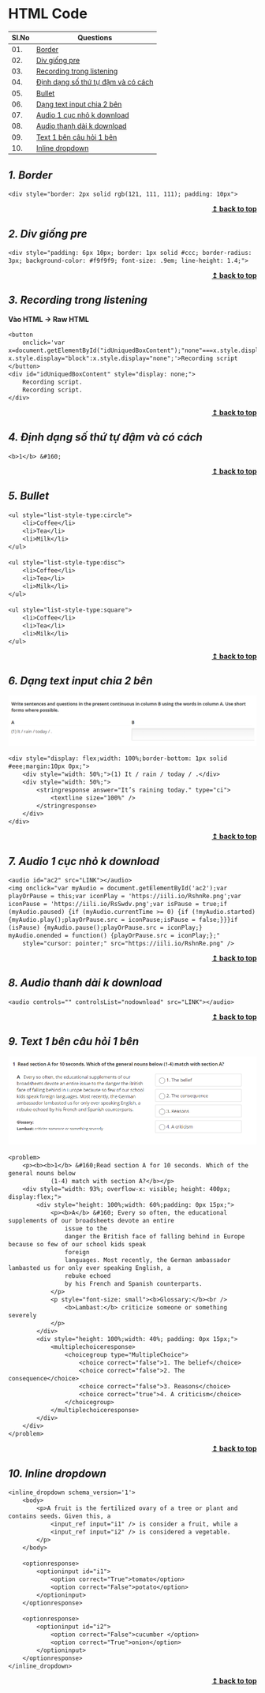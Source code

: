 # HTML Code

| Sl.No|  Questions        |
|------|------------------ |
| 01.  |[Border ](#Border )|
| 02.  |[Div giống pre ](#Div-giống-pre)|
| 03.  |[Recording trong listening ](#Recording-trong-listening)|
| 04.  |[Định dạng số thứ tự đậm và có cách ](#Định-dạng-số-thứ-tự-đậm-và-có-cách)|
| 05.  |[Bullet ](#Bullet)|
| 06.  |[Dạng text input chia 2 bên ](#Dạng-text-input-chia-2-bên)|
| 07.  |[Audio 1 cục nhỏ k download ](#Audio-1-cục-nhỏ-k-download)|
| 08.  |[Audio thanh dài k download ](#Audio-thanh-dài-k-download)|
| 09.  |[Text 1 bên câu hỏi 1 bên ](#Text-1-bên-câu-hỏi-1-bên)|
| 10.  |[Inline dropdown ](#Inline-dropdown)|

## <a id="Border"></a>***1. Border***
```
<div style="border: 2px solid rgb(121, 111, 111); padding: 10px">
```
<div align="right">
    <b><a href="#">↥ back to top</a></b>
</div>

## <a id="Div-giống-pre"></a>***2. Div giống pre***
```
<div style="padding: 6px 10px; border: 1px solid #ccc; border-radius: 3px; background-color: #f9f9f9; font-size: .9em; line-height: 1.4;">
```
<div align="right">
    <b><a href="#">↥ back to top</a></b>
</div>

## <a id="Recording-trong-listening"></a>***3. Recording trong listening***
**Vào HTML -> Raw HTML**
```
<button
    onclick='var x=document.getElementById("idUniquedBoxContent");"none"===x.style.display?x.style.display="block":x.style.display="none";'>Recording script
</button>
<div id="idUniquedBoxContent" style="display: none;">
    Recording script.
    Recording script.
</div>
```
<div align="right">
    <b><a href="#">↥ back to top</a></b>
</div>

## <a id="Định-dạng-số-thứ-tự-đậm-và-có-cách"></a>***4. Định dạng số thứ tự đậm và có cách***
```
<b>1</b> &#160;
```
<div align="right">
    <b><a href="#">↥ back to top</a></b>
</div>

## <a id="Bulleth"></a>***5. Bullet***
```
<ul style="list-style-type:circle">
    <li>Coffee</li>
    <li>Tea</li>
    <li>Milk</li>
</ul>

<ul style="list-style-type:disc">
    <li>Coffee</li>
    <li>Tea</li>
    <li>Milk</li>
</ul>

<ul style="list-style-type:square">
    <li>Coffee</li>
    <li>Tea</li>
    <li>Milk</li>
</ul>
```
<div align="right">
    <b><a href="#">↥ back to top</a></b>
</div>

## <a id="Dạng-text-input-chia-2-bên"></a>***6. Dạng text input chia 2 bên***
<p align="center">
  <img src="asset/6.png" alt="" width="auto" />
</p>

```
<div style="display: flex;width: 100%;border-bottom: 1px solid #eee;margin:10px 0px;">
    <div style="width: 50%;">(1) It / rain / today / .</div>
    <div style="width: 50%;">
        <stringresponse answer="It’s raining today." type="ci">
            <textline size="100%" />
        </stringresponse>
    </div>
</div>
```
<div align="right">
    <b><a href="#">↥ back to top</a></b>
</div>

## <a id="Audio-1-cục-nhỏ-k-download"></a>***7. Audio 1 cục nhỏ k download***

```
<audio id="ac2" src="LINK"></audio>
<img onclick="var myAudio = document.getElementById('ac2');var playOrPause = this;var iconPlay = 'https://iili.io/RshnRe.png';var iconPause = 'https://iili.io/RsSwdv.png';var isPause = true;if (myAudio.paused) {if (myAudio.currentTime >= 0) {if (!myAudio.started) {myAudio.play();playOrPause.src = iconPause;isPause = false;}}}if (isPause) {myAudio.pause();playOrPause.src = iconPlay;} myAudio.onended = function() {playOrPause.src = iconPlay;};"
    style="cursor: pointer;" src="https://iili.io/RshnRe.png" />
```
<div align="right">
    <b><a href="#">↥ back to top</a></b>
</div>

## <a id="Audio-thanh-dài-k-download"></a>***8. Audio thanh dài k download***

```
<audio controls="" controlsList="nodownload" src="LINK"></audio>
```
<div align="right">
    <b><a href="#">↥ back to top</a></b>
</div>

## <a id="Text-1-bên-câu-hỏi-1-bên"></a>***9. Text 1 bên câu hỏi 1 bên***
<p align="center">
  <img src="asset/9.png" alt="" width="auto" />
</p>

```
<problem>
    <p><b><b>1</b> &#160;Read section A for 10 seconds. Which of the general nouns below
            (1-4) match with section A?</b></p>
    <div style="width: 93%; overflow-x: visible; height: 400px; display:flex;">
        <div style="height: 100%;width: 60%;padding: 0px 15px;">
            <p><b>A</b> &#160; Every so often, the educational supplements of our broadsheets devote an entire
                issue to the
                danger the British face of falling behind in Europe because so few of our school kids speak
                foreign
                languages. Most recently, the German ambassador lambasted us for only ever speaking English, a
                rebuke echoed
                by his French and Spanish counterparts.
            </p>
            <p style="font-size: small"><b>Glossary:</b><br />
                <b>Lambast:</b> criticize someone or something severely
            </p>
        </div>
        <div style="height: 100%;width: 40%; padding: 0px 15px;">
            <multiplechoiceresponse>
                <choicegroup type="MultipleChoice">
                    <choice correct="false">1. The belief</choice>
                    <choice correct="false">2. The consequence</choice>
                    <choice correct="false">3. Reasons</choice>
                    <choice correct="true">4. A criticism</choice>
                </choicegroup>
            </multiplechoiceresponse>
        </div>
    </div>
</problem>
```
<div align="right">
    <b><a href="#">↥ back to top</a></b>
</div>

## <a id="Inline-dropdown"></a>***10. Inline dropdown***

```
<inline_dropdown schema_version='1'>
    <body>
        <p>A fruit is the fertilized ovary of a tree or plant and contains seeds. Given this, a
            <input_ref input="i1" /> is consider a fruit, while a
            <input_ref input="i2" /> is considered a vegetable.
        </p>
    </body>

    <optionresponse>
        <optioninput id="i1">
            <option correct="True">tomato</option>
            <option correct="False">potato</option>
        </optioninput>
    </optionresponse>

    <optionresponse>
        <optioninput id="i2">
            <option correct="False">cucumber </option>
            <option correct="True">onion</option>
        </optioninput>
    </optionresponse>
</inline_dropdown>
```
<div align="right">
    <b><a href="#">↥ back to top</a></b>
</div>